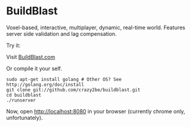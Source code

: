 BuildBlast
======

Voxel-based, interactive, multiplayer, dynamic, real-time world. Features server side validation and lag compensation.

Try it:

Visit [BuildBlast.com](http://www.buildblast.com)

Or compile it your self.

	sudo apt-get install golang # Other OS? See http://golang.org/doc/install
	git clone git://github.com/crazy2be/buildblast.git
	cd buildblast
	./runserver

Now, open [http://localhost:8080](http://localhost:8080) in your browser (currently chrome only, unfortunately).
